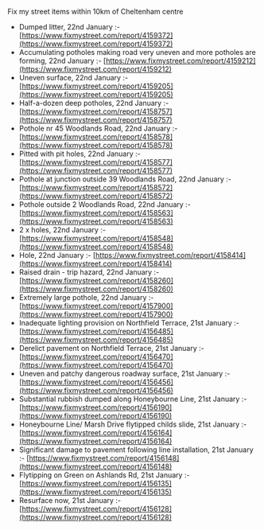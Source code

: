 Fix my street items within 10km of Cheltenham centre

<!-- fix_marker starts -->

- Dumped litter, 22nd January :- [https://www.fixmystreet.com/report/4159372](https://www.fixmystreet.com/report/4159372)
- Accumulating potholes making road very uneven and more potholes are forming, 22nd January :- [https://www.fixmystreet.com/report/4159212](https://www.fixmystreet.com/report/4159212)
- Uneven surface, 22nd January :- [https://www.fixmystreet.com/report/4159205](https://www.fixmystreet.com/report/4159205)
- Half-a-dozen deep potholes, 22nd January :- [https://www.fixmystreet.com/report/4158757](https://www.fixmystreet.com/report/4158757)
- Pothole nr 45 Woodlands Road, 22nd January :- [https://www.fixmystreet.com/report/4158578](https://www.fixmystreet.com/report/4158578)
- Pitted with pit holes, 22nd January :- [https://www.fixmystreet.com/report/4158577](https://www.fixmystreet.com/report/4158577)
- Pothole at junction outside 39 Woodlands Road, 22nd January :- [https://www.fixmystreet.com/report/4158572](https://www.fixmystreet.com/report/4158572)
- Pothole outside 2 Woodlands Road, 22nd January :- [https://www.fixmystreet.com/report/4158563](https://www.fixmystreet.com/report/4158563)
- 2 x holes, 22nd January :- [https://www.fixmystreet.com/report/4158548](https://www.fixmystreet.com/report/4158548)
- Hole, 22nd January :- [https://www.fixmystreet.com/report/4158414](https://www.fixmystreet.com/report/4158414)
- Raised drain - trip hazard, 22nd January :- [https://www.fixmystreet.com/report/4158260](https://www.fixmystreet.com/report/4158260)
- Extremely large pothole, 22nd January :- [https://www.fixmystreet.com/report/4157900](https://www.fixmystreet.com/report/4157900)
- Inadequate lighting provision on Northfield Terrace, 21st January :- [https://www.fixmystreet.com/report/4156485](https://www.fixmystreet.com/report/4156485)
- Derelict pavement on Northfield Terrace, 21st January :- [https://www.fixmystreet.com/report/4156470](https://www.fixmystreet.com/report/4156470)
- Uneven and patchy dangerous roadway surface, 21st January :- [https://www.fixmystreet.com/report/4156456](https://www.fixmystreet.com/report/4156456)
- Substantial rubbish dumped along Honeybourne Line, 21st January :- [https://www.fixmystreet.com/report/4156190](https://www.fixmystreet.com/report/4156190)
- Honeybourne Line/ Marsh Drive flytipped childs slide, 21st January :- [https://www.fixmystreet.com/report/4156164](https://www.fixmystreet.com/report/4156164)
- Significant damage to pavement following line installation, 21st January :- [https://www.fixmystreet.com/report/4156148](https://www.fixmystreet.com/report/4156148)
- Flytipping on Green on Ashlands Rd, 21st January :- [https://www.fixmystreet.com/report/4156135](https://www.fixmystreet.com/report/4156135)
- Resurface now, 21st January :- [https://www.fixmystreet.com/report/4156128](https://www.fixmystreet.com/report/4156128)

<!-- fix_marker ends -->